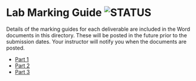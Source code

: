 # Lab Marking Guide ![STATUS](https://img.shields.io/badge/Status-V1.1-green?logo=jekyll)

Details of the marking guides for each deliverable are included in the Word documents in this directory. These will be posted in the future prior to the submission dates. Your instructor will notify you when the documents are posted.

- [Part 1](./Part-1/)
- [Part 2](./Part-2/)
- [Part 3](./Part-3/)

